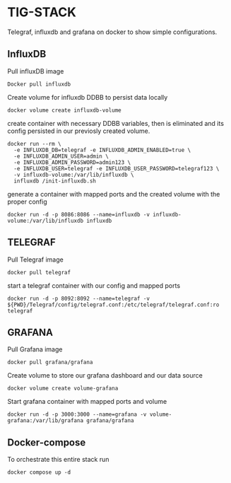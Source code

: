 # TIG-STACK

Telegraf, influxdb and grafana on docker to show simple configurations.

## InfluxDB

Pull influxDB image

```shell
Docker pull influxdb
```
Create volume for influxdb DDBB to persist data locally
```shell
docker volume create influxdb-volume
```
create container with necessary DDBB variables, then is eliminated and its config persisted in our previosly created volume.
```shell
docker run --rm \
  -e INFLUXDB_DB=telegraf -e INFLUXDB_ADMIN_ENABLED=true \
  -e INFLUXDB_ADMIN_USER=admin \
  -e INFLUXDB_ADMIN_PASSWORD=admin123 \
  -e INFLUXDB_USER=telegraf -e INFLUXDB_USER_PASSWORD=telegraf123 \
  -v influxdb-volume:/var/lib/influxdb \
  influxdb /init-influxdb.sh
```

generate a container with mapped ports and the created volume with the proper config

```shell
docker run -d -p 8086:8086 --name=influxdb -v influxdb-volume:/var/lib/influxdb influxdb
```

## TELEGRAF

Pull Telegraf image

```shell
docker pull telegraf
```
start a telegraf container with our config and mapped ports
```shell
docker run -d -p 8092:8092 --name=telegraf -v ${PWD}/Telegraf/config/telegraf.conf:/etc/telegraf/telegraf.conf:ro telegraf
```

## GRAFANA

Pull Grafana image

```shell
docker pull grafana/grafana
```

Create volume to store our grafana dashboard and our data source 

```shell
docker volume create volume-grafana
```

Start grafana container with mapped ports and volume 

```shell
docker run -d -p 3000:3000 --name=grafana -v volume-grafana:/var/lib/grafana grafana/grafana
```

## Docker-compose

To orchestrate this entire stack run

```shell
docker compose up -d
```